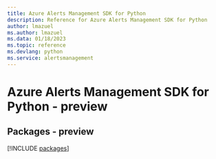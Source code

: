 ```yaml
---
title: Azure Alerts Management SDK for Python
description: Reference for Azure Alerts Management SDK for Python
author: lmazuel
ms.author: lmazuel
ms.data: 01/18/2023
ms.topic: reference
ms.devlang: python
ms.service: alertsmanagement
---
```

# Azure Alerts Management SDK for Python - preview
## Packages - preview
[!INCLUDE [packages](alerts-management-index.md)]